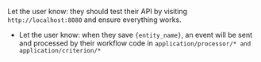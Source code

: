 Let the user know: they should test their API by visiting `http://localhost:8080` and ensure everything works.
- Let the user know: when they save `{entity_name}`, an event will be sent and processed by their workflow code in `application/processor/* and application/criterion/*`